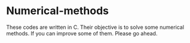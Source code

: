 # Numerical-methods
These codes are written in C. Their objective is to solve some numerical methods.
If you can improve some of them. Please go ahead.
